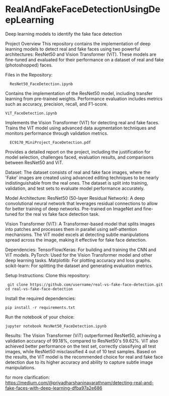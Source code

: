 # RealAndFakeFaceDetectionUsingDeepLearning
Deep learning models to identify the fake face detection

Project Overview
This repository contains the implementation of deep learning models to detect real and fake faces using two powerful architectures: ResNet50 and Vision Transformer (ViT). These models are fine-tuned and evaluated for their performance on a dataset of real and fake (photoshopped) faces.

Files in the Repository:
      
      ResNet50_FaceDetection.ipynb

Contains the implementation of the ResNet50 model, including transfer learning from pre-trained weights.
Performance evaluation includes metrics such as accuracy, precision, recall, and F1-score.
    
    ViT_FaceDetection.ipynb

Implements the Vision Transformer (ViT) for detecting real and fake faces.
Trains the ViT model using advanced data augmentation techniques and monitors performance through validation metrics.
      
      EC9170_MiniProject_FaceDetection.pdf

Provides a detailed report on the project, including the justification for model selection, challenges faced, evaluation results, and comparisons between ResNet50 and ViT.

Dataset:
The dataset consists of real and fake face images, where the 'Fake' images are created using advanced editing techniques to be nearly indistinguishable from the real ones.
The dataset is split into training, validation, and test sets to evaluate model performance accurately.


Model Architecture:
    ResNet50 (50-layer Residual Network):
          A deep convolutional neural network that leverages residual connections to allow for better training of deep networks.
          Pre-trained on ImageNet and fine-tuned for the real vs fake face detection task.

  Vision Transformer (ViT):
          A Transformer-based model that splits images into patches and processes them in parallel using self-attention mechanisms.
          The ViT model excels at detecting subtle manipulations spread across the image, making it effective for fake face detection.


Dependencies:
        TensorFlow/Keras: For building and training the CNN and ViT models.
        PyTorch: Used for the Vision Transformer model and other deep learning tasks.
        Matplotlib: For plotting accuracy and loss graphs.
        scikit-learn: For splitting the dataset and generating evaluation metrics.

Setup Instructions:
    Clone this repository:
        
     git clone https://github.com/username/real-vs-fake-face-detection.git
    cd real-vs-fake-face-detection
Install the required dependencies:

    pip install -r requirements.txt
Run the notebook of your choice:

    jupyter notebook ResNet50_FaceDetection.ipynb


Results:
The Vision Transformer (ViT) outperformed ResNet50, achieving a validation accuracy of 99.18%, compared to ResNet50's 59.62%.
ViT also achieved better performance on the test set, correctly classifying all test images, while ResNet50 misclassified 4 out of 10 test samples.
Based on the results, the ViT model is the recommended choice for real and fake face detection due to its higher accuracy and ability to capture subtle image manipulations.


for more clarification:
     https://medium.com/@priyadharshaninavarathnam/detecting-real-and-fake-faces-with-deep-learning-dfba97a2e686
